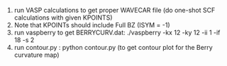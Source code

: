 1. run VASP calculations to get proper WAVECAR file (do one-shot SCF calculations with given KPOINTS)
2. Note that KPOINTs should include Full BZ (ISYM = -1)
3. run vaspberry to get BERRYCURV.dat:
   ./vaspberry -kx 12 -ky 12 -ii 1 -if 18 -s 2
5. run contour.py : python contour.py   (to get contour plot for the Berry curvature map)

